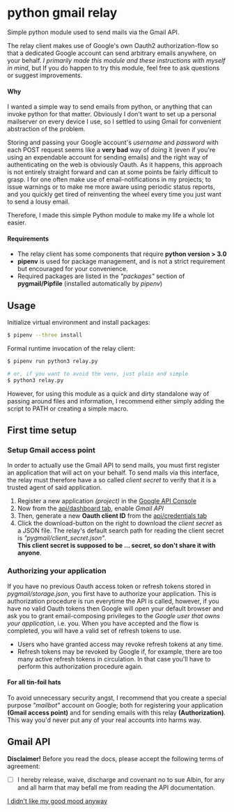 # python gmail relay
Simple python module used to send mails via the Gmail API.

The relay client makes use of Google's own Oauth2 authorization-flow so that a dedicated Google account can send arbitrary emails anywhere, on your behalf.
*I primarily made this module and these instructions with myself in mind*, but If you do happen to try this module, feel free to ask questions or suggest improvements.

#### Why
I wanted a simple way to send emails from python, or anything that can invoke python for that matter. Obviously I don't want to set up a personal mailserver on every device I use, so I settled to using Gmail for convenient abstraction of the problem.

Storing and passing your Google account's *username* and *password* with each POST request seems like a **very bad** way of doing it (even if you're using an expendable account for sending emails) and the right way of authenticating on the web is obviously Oauth. As it happens, this approach is not entirely straight forward and can at some points be fairly difficult to grasp. I for one often make use of email-notifications in my projects; to issue warnings or to make me more aware using periodic status reports, and you quickly get tired of reinventing the wheel every time you just want to send a lousy email.

Therefore, I made this simple Python module to make my life a whole lot easier.

#### Requirements
* The relay client has some components that require **python version > 3.0**
* **pipenv** is used for package management, and is not a strict requirement but encouraged for your convenience.
* Required packages are listed in the *"packages"* section of **pygmail/Pipfile** (installed automatically by *pipenv*)

## Usage
Initialize virtual environment and install packages:
```bash
$ pipenv --three install
```
Formal runtime invocation of the relay client:
```bash
$ pipenv run python3 relay.py

# or, if you want to avoid the venv, just plain and simple
$ python3 relay.py
```
However, for using this module as a quick and dirty standalone way of passing around files and information, I recommend either simply adding the script to PATH or creating a simple macro.

## First time setup
### Setup Gmail access point
In order to actually use the Gmail API to send mails, you must first register an application that will act on your behalf. To send mails via this interface, the relay must therefore have a so called *client secret* to verify that it is a trusted agent of said application.

1. Register a new application *(project)* in the [Google API Console](https://console.developers.google.com/api)
2. Now from the [api/dashboard tab](console.developers.google.com/apis/dashboard), enable *Gmail API*
3. Then, generate a new **Oauth client ID** from the [api/credentials tab](https://console.developers.google.com/apis/credentials)
4. Click the download-button on the right to download the *client secret* as a JSON file. The relay's default search path for reading the client secret is *"pygmail/client_secret.json"*.  
**This client secret is supposed to be ... secret, so don't share it with anyone**.  

### Authorizing your application
If you have no previous Oauth access token or refresh tokens stored in *pygmail/storage.json*, you first have to authorize your application. This is authorization procedure is run everytime the API is called, however, if you have no valid Oauth tokens then Google will open your default browser and ask you to grant email-composing privileges to the *Google user that owns your application*, i.e. you. When you have accepted and the flow is completed, you will have a valid set of refresh tokens to use.

* Users who have granted access may revoke refresh tokens at any time.
* Refresh tokens may be revoked by Google if, for example, there are too many active refresh tokens in circulation. In that case you'll have to perform this authorization procedure again.

#### For all tin-foil hats
To avoid unnecessary security angst, I recommend that you create a special purpose *"mailbot"* account on Google; both for registering your application **(Gmail access point)** and for sending emails with this relay **(Authorization)**. This way you'd never put any of your real accounts into harms way.

## Gmail API

**Disclaimer!** Before you read the docs, please accept the following terms of agreement:  
- [ ] I hereby release, waive, discharge and covenant no to sue Albin, for any and all harm that may befall me from reading the API documentation.

[I didn't like my good mood anyway](https://developers.google.com/gmail/api/)
